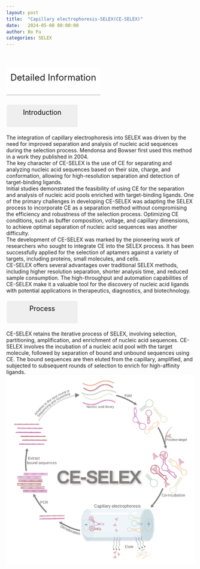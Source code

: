 ```yaml
---
layout: post
title:  "Capillary electrophoresis-SELEX(CE-SELEX)"
date:   2024-05-08 00:00:00
author: Bo Fu
categories: SELEX
---
```

<html>
<head>
  <title>横向排列的点击按钮</title>
  <style>
    /* 按钮容器样式 */
    .button-container {
      display: flex;
      justify-content: left;
      align-items: center;
      height: 50px;
    }
    /* 按钮样式 */
    .button {
      display: block;
      padding: 10px;
      font-size:24px;
      margin-right: 10px;
      text-align: center;
      background-color: #ffffff;
      color: #520049;
      text-decoration: none;
      border: 1px solid #520049;
      border-radius: 5px;
    }
    /* 鼠标悬停样式 */
    .button:hover {
      background-color: #c9c5c5;
      cursor: pointer;
    }
  </style>
</head>
</html>

<html lang="zh-cn">
<head>
<meta charset="utf-8"> 
<style>
  .header_box {
     display: block;
      padding: 10px;
      font-size:24px;
      margin-right: 10px;
      text-align: center;
      background-color: #efefef;
      color: #000000;
      text-decoration: none;
      border: 1px solid #c9c5c5;
      border-radius: 5px;
      width:225px;
	    height:50px;
  }
  .header_boxx4 {
    display: block;
      padding: 10px;
      font-size:24px;
      margin-right: 10px;
      text-align: left;
      background-color: #ffffff;
      text-decoration: none;
      border-radius: 1px;
      width:230px;
	    height:50px;
      border-width: 1px 1px 2px 1px;
      border-style: solid solid solid solid;
      border-color:#ffffff #ffffff #ccc #ffffff;
  }
  .blowheader_box{
    display: block;
      padding: 10px;
      font-size:18px;
      margin-right: 10px;
      text-align: center;
      background-color: #efefef;
      color: #000000;
      text-decoration: none;
      border: 1px solid #ffffff;
      border-radius: 5px;
      width:170px;
	    height:40px;
  }
  .box_style{
    background: #ffffff;
  }
  blockquote {
  margin: 0 0 0px;
  }
</style>
</head>
<p><br /></p>


<p class="header_boxx4" id="Structure">Detailed Information</p>
<p class="blowheader_box">Introduction</p>
<font>The integration of capillary electrophoresis into SELEX was driven by the need for improved separation and analysis of nucleic acid sequences during the selection process. Mendonsa and Bowser first used this method in a work they published in 2004.<br>
 The key character of CE-SELEX is the use of CE for separating and analyzing nucleic acid sequences based on their size, charge, and conformation, allowing for high-resolution separation and detection of target-binding ligands.<br>
Initial studies demonstrated the feasibility of using CE for the separation and analysis of nucleic acid pools enriched with target-binding ligands. One of the primary challenges in developing CE-SELEX was adapting the SELEX process to incorporate CE as a separation method without compromising the efficiency and robustness of the selection process. Optimizing CE conditions, such as buffer composition, voltage, and capillary dimensions, to achieve optimal separation of nucleic acid sequences was another difficulty.<br>
The development of CE-SELEX was marked by the pioneering work of researchers who sought to integrate CE into the SELEX process. It has been successfully applied for the selection of aptamers against a variety of targets, including proteins, small molecules, and cells.<br>
CE-SELEX offers several advantages over traditional SELEX methods, including higher resolution separation, shorter analysis time, and reduced sample consumption. The high-throughput and automation capabilities of CE-SELEX make it a valuable tool for the discovery of nucleic acid ligands with potential applications in therapeutics, diagnostics, and biotechnology.
</font>
<br>

<p class="blowheader_box">Process</p>             
<font >CE-SELEX retains the iterative process of SELEX, involving selection, partitioning, amplification, and enrichment of nucleic acid sequences. CE-SELEX involves the incubation of a nucleic acid pool with the target molecule, followed by separation of bound and unbound sequences using CE. The bound sequences are then eluted from the capillary, amplified, and subjected to subsequent rounds of selection to enrich for high-affinity ligands.</font>
<img src="/images/SELEX/CE-SELEX.svg" alt="drawing" style="width:800px;display:block;margin:0 auto;border-radius:0;" class="img-responsive">
<div style="display: flex; justify-content: center;">   
</div>
<br>


